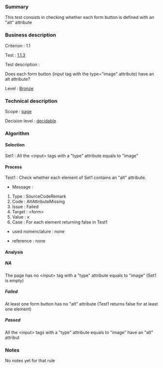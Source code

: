 ### Summary

This test consists in checking whether each form button is defined with
an "alt" attribute

### Business description

Criterion : 1.1

Test : [1.1.3](http://www.braillenet.org/accessibilite/referentiel-aw21-en/index.php#test-1-1-3)

Test description :

Does each form button (input tag with the type="image" attribute) have
an alt attribute?

Level : [Bronze](/en/category/rules-design/accessiweb-11/level/bronze)

### Technical description

Scope : [page](/en/category/rules-design/accessiweb-11/scope/page)

Decision level :
[decidable](/en/category/rules-design/accessiweb-11/decision-level/decidable)

### Algorithm

#### Selection

Set1 : All the <input\> tags with a "type" attribute equals to "image"

#### Process

Test1 : Check whether each element of Set1 contains an "alt" attribute.

-   Message :

1.  Type : SourceCodeRemark
2.  Code : AltAttributeMissing
3.  Issue : Failed
4.  Target : <form\>
5.  Value : x
6.  Case : For each element returning false in Test1

-   used nomenclature : none

-   reference : none

#### Analysis

##### NA

The page has no <input\> tag with a "type" attribute equals to "image"
(Set1 is empty)

##### Failed

At least one form button has no "alt" attribute (Test1 returns false for
at least one element)

##### Passed

All the <input\> tags with a "type" attribute equals to "image" have an
"alt" attribut

### Notes

No notes yet for that rule
